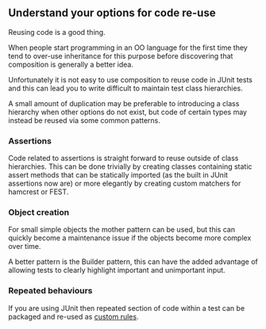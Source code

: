 ## Understand your options for code re-use

Reusing code is a good thing. 

When people start programming in an OO language for the first time they tend to over-use inheritance for this purpose before discovering that composition is generally a better idea.

Unfortunately it is not easy to use composition to reuse code in JUnit tests and this can lead you to write difficult to maintain test class hierarchies. 

A small amount of duplication may be preferable to introducing a class hierarchy when other options do not exist, but code of certain types may instead be reused via some common patterns.

### Assertions

Code related to assertions is straight forward to reuse outside of class hierarchies. This can be done trivially by creating classes containing static assert methods that can be statically imported (as the built in JUnit assertions now are) or more elegantly by creating custom matchers for hamcrest or FEST.

### Object creation

For small simple objects the mother pattern can be used, but this can quickly become a maintenance issue if the objects become more complex over time.

A better pattern is the Builder pattern, this can have the added advantage of allowing tests to clearly highlight important and unimportant input.

### Repeated behaviours

If you are using JUnit then repeated section of code within a test can be packaged and re-used as [custom rules](https://github.com/junit-team/junit/wiki/Rules).

